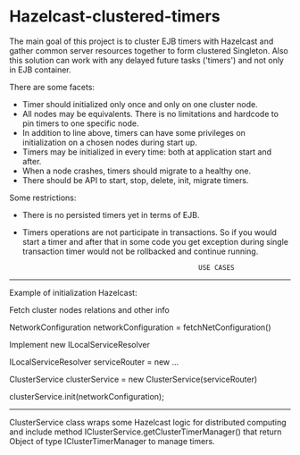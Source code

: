 # Hazelcast-clustered-timers
The main goal of this project is to cluster EJB timers with Hazelcast 
and gather common server resources together to form clustered Singleton. 
Also this solution can work with any delayed future tasks ('timers') and not only in EJB container.

There are some facets:
- Timer should initialized only once and only on one cluster node.
- All nodes may be equivalents. There is no limitations and hardcode to pin timers to one specific node.
- In addition to line above, timers can have some privileges on initialization on a chosen nodes during start up.
- Timers may be initialized in every time: both at application start and after.
- When a node crashes, timers should migrate to a healthy one.
- There should be API to start, stop, delete, init, migrate timers.

Some restrictions:
- There is no persisted timers yet in terms of EJB.
- Timers operations are not participate in transactions. 
So if you would start a timer and after that in some code you get exception during single transaction 
timer would not be rollbacked and continue running.

                                                  USE CASES
--------------------------------------------------------------------------------------
Example of initialization Hazelcast:

Fetch cluster nodes relations and other info

NetworkConfiguration networkConfiguration = fetchNetConfiguration()

Implement new ILocalServiceResolver

ILocalServiceResolver serviceRouter = new ...

ClusterService clusterService = new ClusterService(serviceRouter)

clusterService.init(networkConfiguration); 

--------------------------------------------------------------------------------------
ClusterService class wraps some Hazelcast logic for distributed computing and include method
IClusterService.getClusterTimerManager() that return Object of type IClusterTimerManager to manage timers.

